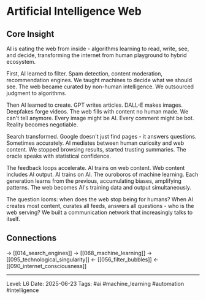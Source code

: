 # Artificial Intelligence Web

## Core Insight
AI is eating the web from inside - algorithms learning to read, write, see, and decide, transforming the internet from human playground to hybrid ecosystem.

First, AI learned to filter. Spam detection, content moderation, recommendation engines. We taught machines to decide what we should see. The web became curated by non-human intelligence. We outsourced judgment to algorithms.

Then AI learned to create. GPT writes articles. DALL-E makes images. Deepfakes forge videos. The web fills with content no human made. We can't tell anymore. Every image might be AI. Every comment might be bot. Reality becomes negotiable.

Search transformed. Google doesn't just find pages - it answers questions. Sometimes accurately. AI mediates between human curiosity and web content. We stopped browsing results, started trusting summaries. The oracle speaks with statistical confidence.

The feedback loops accelerate. AI trains on web content. Web content includes AI output. AI trains on AI. The ouroboros of machine learning. Each generation learns from the previous, accumulating biases, amplifying patterns. The web becomes AI's training data and output simultaneously.

The question looms: when does the web stop being for humans? When AI creates most content, curates all feeds, answers all questions - who is the web serving? We built a communication network that increasingly talks to itself.

## Connections
→ [[014_search_engines]]
→ [[068_machine_learning]]
→ [[095_technological_singularity]]
← [[056_filter_bubbles]]
← [[090_internet_consciousness]]

---
Level: L6
Date: 2025-06-23
Tags: #ai #machine_learning #automation #intelligence